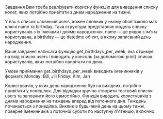 Завдання
Вам треба реалізувати корисну функцію для виведення списку колег, яких потрібно привітати з днем народження на тижні.

У вас є список словників users, кожен словник у ньому обов'язково має ключі name та birthday. Така структура представляє модель списку користувачів з їх іменами і днями народження. name — це рядок з ім'ям користувача, а birthday — це datetime об'єкт, в якому записаний день народження.

Ваше завдання написати функцію get_birthdays_per_week, яка отримує на вхід список users і виводить у консоль (за допомогою print) список користувачів, яких потрібно привітати по днях.

Умови приймання
get_birthdays_per_week виводить іменинників у форматі:
Monday: Bill, Jill
Friday: Kim, Jan

Користувачів, у яких день народження був на вихідних, потрібно привітати у понеділок.
Для відладки зручно створити тестовий список users та заповнити його самостійно.
Функція виводить користувачів з днями народження на тиждень вперед від поточного дня.
Тиждень починається з понеділка.
Bиклик в будь-який день на цьому тижні, поверне іменинників з поточної суботи по наступну п'ятницю, включно.
